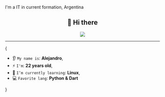 I'm a IT in current formation, Argentina

<h2 align="center">👋 Hi there</h2>

<p align="center">
    <img src="https://komarev.com/ghpvc/?username=sammwyy&color=blueviolet"/>
</p>

<hr/>



{  

* 👂 `My name is`: **Alejandro**,
* ⚡ `I'm`: **22 years old**,
* 🌱 `I’m currently learning`: **Linux**,
* 💻 `Favorite lang`: **Python & Dart**  

}

<br/>


